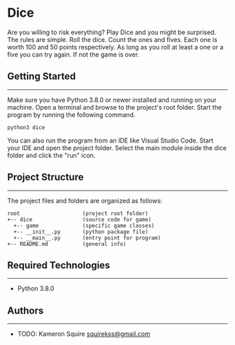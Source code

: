 # Dice
Are you willing to risk everything? Play Dice and you might be surprised. 
The rules are simple. Roll the dice. Count the ones and fives. Each one is 
worth 100 and 50 points respectively. As long as you roll at least a one or a 
five you can try again. If not the game is over.

## Getting Started
---
Make sure you have Python 3.8.0 or newer installed and running on your machine. 
Open a terminal and browse to the project's root folder. Start the program by 
running the following command.
```
python3 dice 
```
You can also run the program from an IDE like Visual Studio Code. Start your IDE 
and open the project folder. Select the main module inside the dice folder and 
click the "run" icon.

## Project Structure
---
The project files and folders are organized as follows:
```
root                    (project root folder)
+-- dice                (source code for game)
  +-- game              (specific game classes)
  +-- __init__.py       (python package file)
  +-- __main__.py       (entry point for program)
+-- README.md           (general info)
```

## Required Technologies
---
* Python 3.8.0

## Authors
---
* TODO: Kameron Squire squirekss@gmail.com
